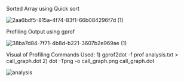 Sorted Array using Quick sort

![2aa6bdf5-815a-4f74-83f1-66b084296f7d (1)](https://github.com/user-attachments/assets/c57cb835-38a7-4b0e-94a1-6b450976d356)

Profiling Output using gprof

![38ba7d84-7f71-4b8d-b221-3607b2e969ae (1)](https://github.com/user-attachments/assets/1049129c-10cc-418f-9e5c-791843b561ed)

Visual of Profiling
Commands Used: 1) gprof2dot -f prof analysis.txt > call_graph.dot 
               2) dot -Tpng -o call_graph.png call_graph.dot
               
![analysis](https://github.com/user-attachments/assets/8fcf253c-dd9d-48b7-be83-600646830cab)

